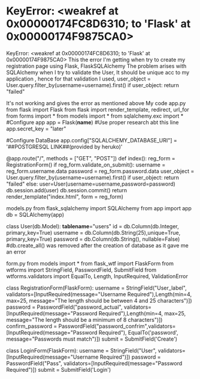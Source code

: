 
# KeyError: <weakref at 0x00000174FC8D6310; to 'Flask' at 0x00000174F9875CA0>

KeyError: <weakref at 0x00000174FC8D6310; to 'Flask' at 0x00000174F9875CA0>
This the error I'm getting when try to create my registration page using Flask, FlaskSQLAlchemy
The problem arises with SQLAlchemy when I try to validate the User, It should be unique acc to my application , hence for that validation I used,
user_object = User.query.filter_by(username=username).first()
if user_object:
    return "failed"

It's not working and gives the error as mentioned above
My code
app.py
from flask import Flask
from flask import render_template, redirect, url_for
from forms import *
from models import *
from sqlalchemy.exc import *
#Configure app
app = Flask(__name__) #Use proper research abt this line
app.secret_key = "later"

#Configure DataBase
app.config["SQLALCHEMY_DATABASE_URI"] = '##POSTGRESQL LINK##(provided by heruko)'

@app.route("/", methods = ["GET", "POST"])
def index():
    reg_form = RegistrationForm()
    if reg_form.validate_on_submit():
        username = reg_form.username.data
        password = reg_form.password.data
        user_object = User.query.filter_by(username=username).first()
        if user_object:
            return "failed"
        else:
            user=User(username=username,password=password)
            db.session.add(user)
            db.session.commit()
    return render_template("index.html", form = reg_form)

models.py
from flask_sqlalchemy import SQLAlchemy
from app import app
db = SQLAlchemy(app)

class User(db.Model):
    __tablename__="users"
    id = db.Column(db.Integer, primary_key=True)
    username = db.Column(db.String(25),unique=True, primary_key=True)
    password = db.Column(db.String(), nullable=False)
    #db.create_all() was removed after the creation of database as it gave me an error


form.py
from models import *
from flask_wtf import FlaskForm
from wtforms import StringField, PasswordField, SubmitField
from wtforms.validators import EqualTo, Length, InputRequired, ValidationError

class RegistrationForm(FlaskForm):
    username = StringField("User_label", validators=[InputRequired(message="Username Required"),Length(min=4, max=25, message="The length should be between 4 and 25 characters")])
    password = PasswordField("password_actual", validators=[InputRequired(message="Password Required"),Length(min=4, max=25, message="The length should be a minimum of 8 characters")])
    confirm_password = PasswordField("password_confrim",validators=[InputRequired(message="Password Required"), EqualTo('password', message="Passwords must match")])
    submit = SubmitField('Create')

class LoginForm(FlaskForm):
    username = StringField("User", validators=[InputRequired(message="Username Required")])
    password = PasswordField("Pass", validators=[InputRequired(message="Password Required")])
    submit = SubmitField('Login')


        